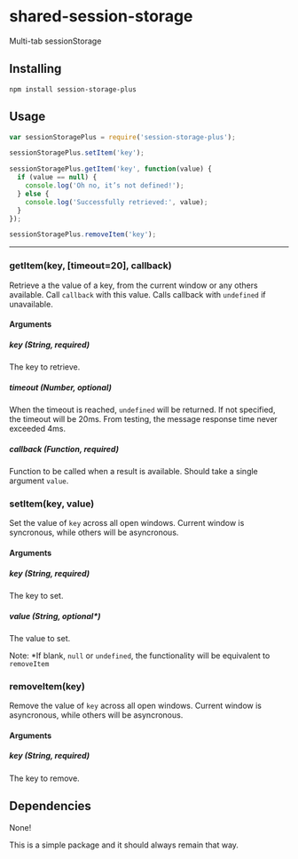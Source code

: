 # shared-session-storage

Multi-tab sessionStorage

## Installing

```
npm install session-storage-plus
```

## Usage

```javascript
var sessionStoragePlus = require('session-storage-plus');

sessionStoragePlus.setItem('key');

sessionStoragePlus.getItem('key', function(value) {
  if (value == null) {
    console.log('Oh no, it’s not defined!');
  } else {
    console.log('Successfully retrieved:', value);
  }
});

sessionStoragePlus.removeItem('key');
```

----

### getItem(key, [timeout=20], callback)

Retrieve a the value of a key, from the current window or any others available. Call `callback` with this value. Calls callback with `undefined` if unavailable.

#### Arguments

##### key (String, required)

The key to retrieve.

##### timeout (Number, optional)

When the timeout is reached, `undefined` will be returned. If not specified, the timeout will be 20ms. From testing, the message response time never exceeded 4ms.

##### callback (Function, required)

Function to be called when a result is available. Should take a single argument `value`.

### setItem(key, value)

Set the value of `key` across all open windows. Current window is syncronous, while others will be asyncronous.

#### Arguments

##### key (String, required)

The key to set.

##### value (String, optional*)

The value to set.

Note: *If blank, `null` or `undefined`, the functionality will be equivalent to `removeItem`

### removeItem(key)

Remove the value of `key` across all open windows. Current window is asyncronous, while others will be asyncronous.

#### Arguments

##### key (String, required)

The key to remove.


## Dependencies

None!

This is a simple package and it should always remain that way.